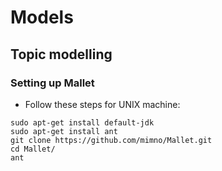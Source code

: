 # Models

## Topic modelling

### Setting up Mallet

- Follow these steps for UNIX machine:

```
sudo apt-get install default-jdk
sudo apt-get install ant
git clone https://github.com/mimno/Mallet.git
cd Mallet/
ant
```
